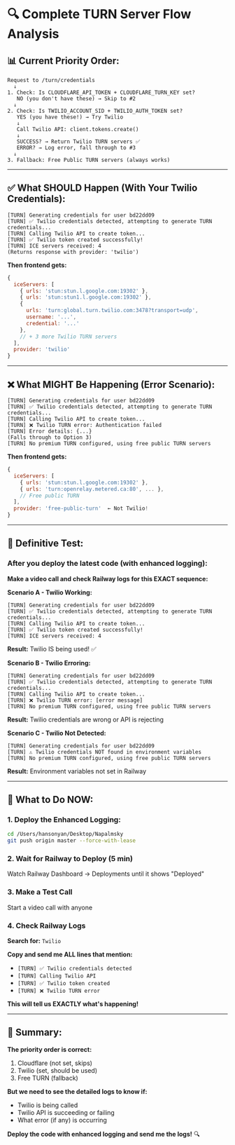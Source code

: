 # 🔍 Complete TURN Server Flow Analysis

## 📊 **Current Priority Order:**

```
Request to /turn/credentials
  ↓
1. Check: Is CLOUDFLARE_API_TOKEN + CLOUDFLARE_TURN_KEY set?
   NO (you don't have these) → Skip to #2
  ↓
2. Check: Is TWILIO_ACCOUNT_SID + TWILIO_AUTH_TOKEN set?
   YES (you have these!) → Try Twilio
   ↓
   Call Twilio API: client.tokens.create()
   ↓
   SUCCESS? → Return Twilio TURN servers ✅
   ERROR? → Log error, fall through to #3
  ↓
3. Fallback: Free Public TURN servers (always works)
```

---

## ✅ **What SHOULD Happen (With Your Twilio Credentials):**

```
[TURN] Generating credentials for user bd22dd09
[TURN] ✅ Twilio credentials detected, attempting to generate TURN credentials...
[TURN] Calling Twilio API to create token...
[TURN] ✅ Twilio token created successfully!
[TURN] ICE servers received: 4
(Returns response with provider: 'twilio')
```

**Then frontend gets:**
```javascript
{
  iceServers: [
    { urls: 'stun:stun.l.google.com:19302' },
    { urls: 'stun:stun1.l.google.com:19302' },
    { 
      urls: 'turn:global.turn.twilio.com:3478?transport=udp',
      username: '...',
      credential: '...'
    },
    // + 3 more Twilio TURN servers
  ],
  provider: 'twilio'
}
```

---

## ❌ **What MIGHT Be Happening (Error Scenario):**

```
[TURN] Generating credentials for user bd22dd09
[TURN] ✅ Twilio credentials detected, attempting to generate TURN credentials...
[TURN] Calling Twilio API to create token...
[TURN] ❌ Twilio TURN error: Authentication failed
[TURN] Error details: {...}
(Falls through to Option 3)
[TURN] No premium TURN configured, using free public TURN servers
```

**Then frontend gets:**
```javascript
{
  iceServers: [
    { urls: 'stun:stun.l.google.com:19302' },
    { urls: 'turn:openrelay.metered.ca:80', ... },
    // Free public TURN
  ],
  provider: 'free-public-turn'  ← Not Twilio!
}
```

---

## 🧪 **Definitive Test:**

### **After you deploy the latest code (with enhanced logging):**

**Make a video call and check Railway logs for this EXACT sequence:**

**Scenario A - Twilio Working:**
```
[TURN] Generating credentials for user bd22dd09
[TURN] ✅ Twilio credentials detected, attempting to generate TURN credentials...
[TURN] Calling Twilio API to create token...
[TURN] ✅ Twilio token created successfully!
[TURN] ICE servers received: 4
```
**Result:** Twilio IS being used! ✅

**Scenario B - Twilio Erroring:**
```
[TURN] Generating credentials for user bd22dd09
[TURN] ✅ Twilio credentials detected, attempting to generate TURN credentials...
[TURN] Calling Twilio API to create token...
[TURN] ❌ Twilio TURN error: [error message]
[TURN] No premium TURN configured, using free public TURN servers
```
**Result:** Twilio credentials are wrong or API is rejecting

**Scenario C - Twilio Not Detected:**
```
[TURN] Generating credentials for user bd22dd09
[TURN] ⚠️ Twilio credentials NOT found in environment variables
[TURN] No premium TURN configured, using free public TURN servers
```
**Result:** Environment variables not set in Railway

---

## 🎯 **What to Do NOW:**

### **1. Deploy the Enhanced Logging:**

```bash
cd /Users/hansonyan/Desktop/Napalmsky
git push origin master --force-with-lease
```

### **2. Wait for Railway to Deploy (5 min)**

Watch Railway Dashboard → Deployments until it shows "Deployed"

### **3. Make a Test Call**

Start a video call with anyone

### **4. Check Railway Logs**

**Search for:** `Twilio`

**Copy and send me ALL lines that mention:**
- `[TURN] ✅ Twilio credentials detected`
- `[TURN] Calling Twilio API`
- `[TURN] ✅ Twilio token created`
- `[TURN] ❌ Twilio TURN error`

**This will tell us EXACTLY what's happening!**

---

## 📝 **Summary:**

**The priority order is correct:**
1. Cloudflare (not set, skips)
2. Twilio (set, should be used)
3. Free TURN (fallback)

**But we need to see the detailed logs to know if:**
- Twilio is being called
- Twilio API is succeeding or failing
- What error (if any) is occurring

**Deploy the code with enhanced logging and send me the logs!** 🔍

